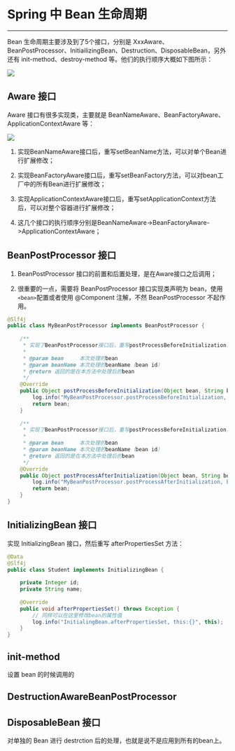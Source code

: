 # Spring 中 Bean 生命周期
---

Bean 生命周期主要涉及到了5个接口，分别是 XxxAware、BeanPostProcessor、InitiailizingBean、Destruction、DisposableBean，另外还有 init-method、destroy-method 等。他们的执行顺序大概如下图所示：

![](https://jverson.oss-cn-beijing.aliyuncs.com/539ea4c261c9b2408cceeda0a8f549d5.jpg)


## Aware 接口

Aware 接口有很多实现类，主要就是 BeanNameAware、BeanFactoryAware、ApplicationContextAware 等：

![](https://jverson.oss-cn-beijing.aliyuncs.com/3a0d26bd44104cb267842ffc09a55f37.jpg)

 
1. 实现BeanNameAware接口后，重写setBeanName方法，可以对单个Bean进行扩展修改；

2. 实现BeanFactoryAware接口后，重写setBeanFactory方法，可以对bean工厂中的所有Bean进行扩展修改；

3. 实现ApplicationContextAware接口后，重写setApplicationContext方法后，可以对整个容器进行扩展修改；

4. 这几个接口的执行顺序分别是BeanNameAware->BeanFactoryAware->ApplicationContextAware；

## BeanPostProcessor 接口

1. BeanPostProcessor 接口的前置和后置处理，是在Aware接口之后调用；

2. 很重要的一点，需要将 BeanPostProcessor 接口实现类声明为 bean，使用 `<bean>`配置或者使用 @Component 注解，不然 BeanPostProcessor 不起作用。

```Java
@Slf4j
public class MyBeanPostProcessor implements BeanPostProcessor {
 
    /**
     * 实现了BeanPostProcessor接口后，重写postProcessBeforeInitialization，在各种Aware接口执行完毕后执行该方法
     *
     * @param bean     本次处理的bean
     * @param beanName 本次处理的beanName（bean id）
     * @return 返回的是在本方法中处理后的bean
     */
    @Override
    public Object postProcessBeforeInitialization(Object bean, String beanName) throws BeansException {
        log.info("MyBeanPostProcessor.postProcessBeforeInitialization, beanName:{}, bean:{}", beanName, bean);
        return bean;
    }
 
    /**
     * 实现了BeanPostProcessor接口后，重写postProcessBeforeInitialization，在initMethod方法执行完毕后执行该方法
     *
     * @param bean     本次处理的bean
     * @param beanName 本次处理的beanName（bean id）
     * @return 返回的是在本方法中处理后的bean
     */
    @Override
    public Object postProcessAfterInitialization(Object bean, String beanName) throws BeansException {
        log.info("MyBeanPostProcessor.postProcessAfterInitialization, beanName:{}, bean:{}", beanName, bean);
        return bean;
    }
}
```


## InitializingBean 接口

实现 InitializingBean 接口，然后重写 afterPropertiesSet 方法：

```Java
@Data
@Slf4j
public class Student implements InitializingBean {
 
    private Integer id;
    private String name;
 
    @Override
    public void afterPropertiesSet() throws Exception {
        // 同样可以在这里修改bean的属性值
        log.info("InitialingBean.afterPropertiesSet, this:{}", this);
    }
}
```

## init-method

设置 bean 的时候调用的

## DestructionAwareBeanPostProcessor


## DisposableBean 接口　

对单独的 Bean 进行 destrction 后的处理，也就是说不是应用到所有的bean上。